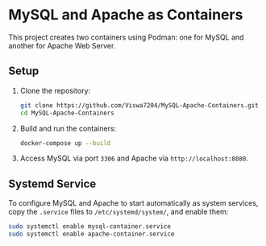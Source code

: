 # MySQL and Apache as Containers

This project creates two containers using Podman: one for MySQL and another for Apache Web Server.

## Setup

1. Clone the repository:
   ```bash
   git clone https://github.com/Viswa7204/MySQL-Apache-Containers.git
   cd MySQL-Apache-Containers
   ```

2. Build and run the containers:
   ```bash
   docker-compose up --build
   ```

3. Access MySQL via port `3306` and Apache via `http://localhost:8080`.

## Systemd Service

To configure MySQL and Apache to start automatically as system services, copy the `.service` files to `/etc/systemd/system/`, and enable them:

```bash
sudo systemctl enable mysql-container.service
sudo systemctl enable apache-container.service
